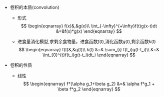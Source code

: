 + 卷积的本质(convolution)

  + 形式
    $$
    \begin{eqnarray}
    f(x)&,&g(x)\\
    \int_{-\infty}^{+\infty}f(t)g(x-t)dt &=&f(x)*g(x)
    \end{eqnarray}
    $$

  + 进食量消化模型,求剩余食物量，进食函数$f(t)$,消化函数$g(t)$,剩余函数$k(t)$
    $$
    \begin{eqnarray}
    f(t)&,&g(t)\\
    k(t) &=& \sum_{i} f(t_i)g(t-t_i)\\
    &=& \int_{0}^{t}f(t_i)g(t-t_i)dt_i
    \end{eqnarray}
    $$

+ 卷积的性质

  + 线性
    $$
    \begin{eqnarray}
    f*(\alpha g_1+\beta g_2) &=& \alpha f*g_1 + \beta f*g_2
    \end{eqnarray}
    $$
    

